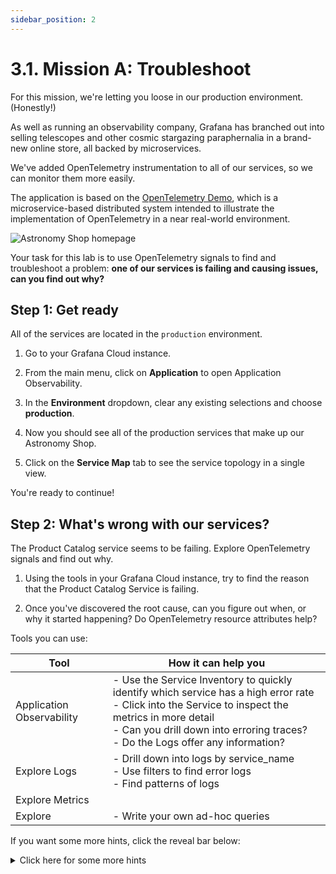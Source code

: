 ```yaml
---
sidebar_position: 2
---
```


# 3.1. Mission A: Troubleshoot

For this mission, we're letting you loose in our production environment. (Honestly!)

As well as running an observability company, Grafana has branched out into selling telescopes and other cosmic stargazing paraphernalia in a brand-new online store, all backed by microservices.

We've added OpenTelemetry instrumentation to all of our services, so we can monitor them more easily.

The application is based on the [OpenTelemetry Demo][1], which is a microservice-based distributed system intended to illustrate the implementation of OpenTelemetry in a near real-world environment.

![Astronomy Shop homepage](/img/oteldemo_homepage.png)

Your task for this lab is to use OpenTelemetry signals to find and troubleshoot a problem: **one of our services is failing and causing issues, can you find out why?**

## Step 1: Get ready

All of the services are located in the `production` environment.

1.  Go to your Grafana Cloud instance.

1.  From the main menu, click on **Application** to open Application Observability.

1.  In the **Environment** dropdown, clear any existing selections and choose **production**.

1.  Now you should see all of the production services that make up our Astronomy Shop.

1.  Click on the **Service Map** tab to see the service topology in a single view.

You're ready to continue!

## Step 2: What's wrong with our services?

The Product Catalog service seems to be failing. Explore OpenTelemetry signals and find out why.

1.  Using the tools in your Grafana Cloud instance, try to find the reason that the Product Catalog Service is failing.

1.  Once you've discovered the root cause, can you figure out when, or why it started happening? Do OpenTelemetry resource attributes help?


Tools you can use:

| Tool | How it can help you |
| ---- | ------------------- |
| Application Observability | - Use the Service Inventory to quickly identify which service has a high error rate<br/>- Click into the Service to inspect the metrics in more detail<br/>- Can you drill down into erroring traces?<br/>- Do the Logs offer any information? |
| Explore Logs | - Drill down into logs by service_name<br/>- Use filters to find error logs<br/>- Find patterns of logs |
| Explore Metrics | |
| Explore | - Write your own ad-hoc queries |

If you want some more hints, click the reveal bar below:

<details>
    <summary>Click here for some more hints</summary>

    In a real troubleshooting situation, you're up against time pressures. You need to find the root cause quickly. In complex microservice environments, that might mean multiple services appear to be impacted, but a single failing service is causing a knock-on chain of events.

    - Try looking at the frontend service first. Can you see which downstream services are affected?

    - Try looking at the product catalog service's database. Are there any issues?

    - Traces will often be marked with status `error` if there has been a problem. Do any traces have a status of "error"?

    - Do you notice if any OpenTelemetry resource attributes changed at the same time as the error started?

</details>

[1]: https://github.com/grafana/opentelemetry-demo 
